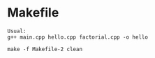 # Makefile

```
Usual:
g++ main.cpp hello.cpp factorial.cpp -o hello

make -f Makefile-2 clean
```


